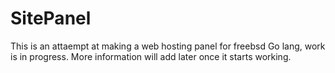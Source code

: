 # SitePanel
This is an attaempt at making a web hosting panel for freebsd Go lang, work is in progress.
More information will add later once it starts working.
